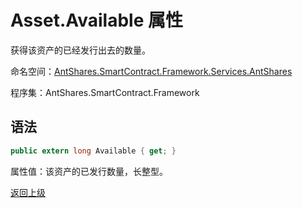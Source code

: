 # Asset.Available 属性

获得该资产的已经发行出去的数量。

命名空间：[AntShares.SmartContract.Framework.Services.AntShares](../../AntShares.md)

程序集：AntShares.SmartContract.Framework

## 语法

```c#
public extern long Available { get; }
```

属性值：该资产的已发行数量，长整型。



[返回上级](../Asset.md)
